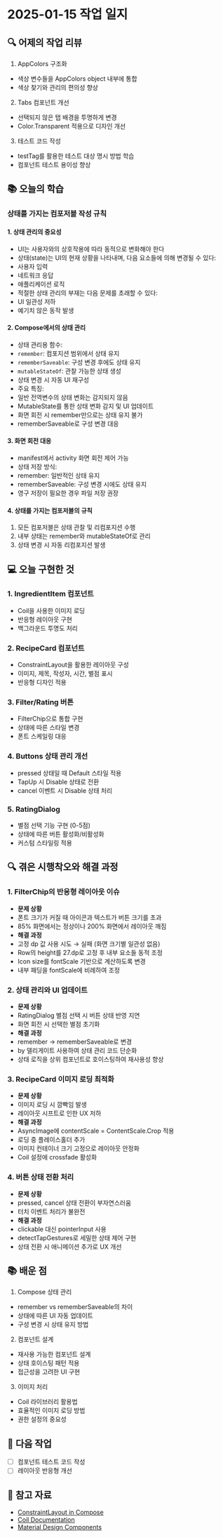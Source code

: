 # 2025-01-15 작업 일지

## 🔍 어제의 작업 리뷰
1. AppColors 구조화
- 색상 변수들을 AppColors object 내부에 통합
- 색상 찾기와 관리의 편의성 향상
2. Tabs 컴포넌트 개선
- 선택되지 않은 탭 배경을 투명하게 변경
- Color.Transparent 적용으로 디자인 개선
3. 테스트 코드 작성
- testTag를 활용한 테스트 대상 명시 방법 학습
- 컴포넌트 테스트 용이성 향상

## 📚 오늘의 학습
### 상태를 가지는 컴포저블 작성 규칙

#### 1. 상태 관리의 중요성
- UI는 사용자와의 상호작용에 따라 동적으로 변화해야 한다
- 상태(state)는 UI의 현재 상황을 나타내며, 다음 요소들에 의해 변경될 수 있다:
- 사용자 입력
- 네트워크 응답
- 애플리케이션 로직
- 적절한 상태 관리의 부재는 다음 문제를 초래할 수 있다:
- UI 일관성 저하
- 예기치 않은 동작 발생

#### 2. Compose에서의 상태 관리
- 상태 관리용 함수:
- `remember`: 컴포지션 범위에서 상태 유지
- `rememberSaveable`: 구성 변경 후에도 상태 유지
- `mutableStateOf`: 관찰 가능한 상태 생성
- 상태 변경 시 자동 UI 재구성
- 주요 특징:
- 일반 전역변수의 상태 변화는 감지되지 않음
- MutableState를 통한 상태 변화 감지 및 UI 업데이트
- 화면 회전 시 remember만으로는 상태 유지 불가
- rememberSaveable로 구성 변경 대응

#### 3. 화면 회전 대응
- manifest에서 activity 화면 회전 제어 가능
- 상태 저장 방식:
- remember: 일반적인 상태 유지
- rememberSaveable: 구성 변경 시에도 상태 유지
- 영구 저장이 필요한 경우 파일 저장 권장

#### 4. 상태를 가지는 컴포저블의 규칙
1. 모든 컴포저블은 상태 관찰 및 리컴포지션 수행
2. 내부 상태는 remember와 mutableStateOf로 관리
3. 상태 변경 시 자동 리컴포지션 발생

## 💻 오늘 구현한 것
### 1. IngredientItem 컴포넌트
- Coil을 사용한 이미지 로딩
- 반응형 레이아웃 구현
- 백그라운드 투명도 처리

### 2. RecipeCard 컴포넌트
- ConstraintLayout을 활용한 레이아웃 구성
- 이미지, 제목, 작성자, 시간, 별점 표시
- 반응형 디자인 적용

### 3. Filter/Rating 버튼
- FilterChip으로 통합 구현
- 상태에 따른 스타일 변경
- 폰트 스케일링 대응

### 4. Buttons 상태 관리 개선
- pressed 상태일 때 Default 스타일 적용
- TapUp 시 Disable 상태로 전환
- cancel 이벤트 시 Disable 상태 처리

### 5. RatingDialog
- 별점 선택 기능 구현 (0-5점)
- 상태에 따른 버튼 활성화/비활성화
- 커스텀 스타일링 적용

## 🔍 겪은 시행착오와 해결 과정

### 1. FilterChip의 반응형 레이아웃 이슈
- **문제 상황**
- 폰트 크기가 커질 때 아이콘과 텍스트가 버튼 크기를 초과
- 85% 화면에서는 정상이나 200% 화면에서 레이아웃 깨짐
- **해결 과정**
- 고정 dp 값 사용 시도 → 실패 (화면 크기별 일관성 없음)
- Row의 height를 27.dp로 고정 후 내부 요소들 동적 조정
- Icon size를 fontScale 기반으로 계산하도록 변경
- 내부 패딩을 fontScale에 비례하여 조정

### 2. 상태 관리와 UI 업데이트
- **문제 상황**
- RatingDialog 별점 선택 시 버튼 상태 반영 지연
- 화면 회전 시 선택한 별점 초기화
- **해결 과정**
- remember → rememberSaveable로 변경
- by 델리게이트 사용하여 상태 관리 코드 단순화
- 상태 로직을 상위 컴포넌트로 호이스팅하여 재사용성 향상

### 3. RecipeCard 이미지 로딩 최적화
- **문제 상황**
- 이미지 로딩 시 깜빡임 발생
- 레이아웃 시프트로 인한 UX 저하
- **해결 과정**
- AsyncImage에 contentScale = ContentScale.Crop 적용
- 로딩 중 플레이스홀더 추가
- 이미지 컨테이너 크기 고정으로 레이아웃 안정화
- Coil 설정에 crossfade 활성화

### 4. 버튼 상태 전환 처리
- **문제 상황**
- pressed, cancel 상태 전환이 부자연스러움
- 터치 이벤트 처리가 불완전
- **해결 과정**
- clickable 대신 pointerInput 사용
- detectTapGestures로 세밀한 상태 제어 구현
- 상태 전환 시 애니메이션 추가로 UX 개선

## 📚 배운 점
1. Compose 상태 관리
- remember vs rememberSaveable의 차이
- 상태에 따른 UI 자동 업데이트
- 구성 변경 시 상태 유지 방법

2. 컴포넌트 설계
- 재사용 가능한 컴포넌트 설계
- 상태 호이스팅 패턴 적용
- 접근성을 고려한 UI 구현

3. 이미지 처리
- Coil 라이브러리 활용법
- 효율적인 이미지 로딩 방법
- 권한 설정의 중요성

## 🎯 다음 작업
- [ ] 컴포넌트 테스트 코드 작성
- [ ] 레이아웃 반응형 개선

## 🔗 참고 자료
- [ConstraintLayout in Compose](https://developer.android.com/develop/ui/views/layout/constraint-layout)
- [Coil Documentation](https://coil-kt.github.io/coil/compose/)
- [Material Design Components](https://m3.material.io/components)